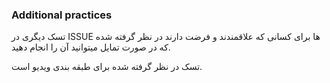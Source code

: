 ### Additional practices

 تسک دیگری در ISSUE ها برای کسانی که علاقمندند و فرضت دارند در نظر گرفته شده که در صورت تمایل میتوانید آن را انجام دهید.

 تسک در نظر گرفته شده برای طبقه بندی ویدیو است. 